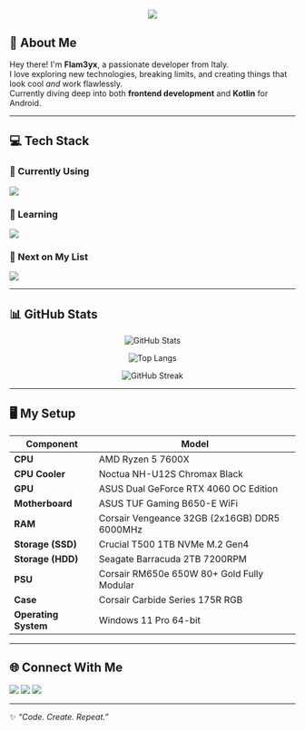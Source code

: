 <h1 align="center">
  <img src="https://readme-typing-svg.herokuapp.com?font=Fira+Code&size=28&duration=2500&pause=1000&color=FF0066&center=true&vCenter=true&width=435&lines=Not+just+a+developer.">
</h1>

## 👾 About Me
Hey there! I'm **Flam3yx**, a passionate developer from Italy.  
I love exploring new technologies, breaking limits, and creating things that look cool *and* work flawlessly.  
Currently diving deep into both **frontend development** and **Kotlin** for Android.

---

## 💻 Tech Stack

### 🚀 Currently Using
<p>
  <img src="https://skillicons.dev/icons?i=html,css,git" />
</p>

### 🧠 Learning
<p>
  <img src="https://skillicons.dev/icons?i=javascript,kotlin,cpp" />
</p>

### 🧩 Next on My List
<p>
  <img src="https://skillicons.dev/icons?i=python,java,react" />
</p>

---

## 📊 GitHub Stats
<p align="center">
  <img src="https://github-readme-stats.vercel.app/api?username=flam3yx&show_icons=true&theme=radical" alt="GitHub Stats" />
</p>

<p align="center">
  <img src="https://github-readme-stats.vercel.app/api/top-langs/?username=flam3yx&layout=compact&theme=radical" alt="Top Langs" />
</p>

<p align="center">
  <img src="https://github-readme-streak-stats.herokuapp.com/?user=flam3yx&theme=radical" alt="GitHub Streak" />
</p>

---

## 🖥️ My Setup
| Component | Model |
|------------|--------|
| **CPU** | AMD Ryzen 5 7600X |
| **CPU Cooler** | Noctua NH-U12S Chromax Black |
| **GPU** | ASUS Dual GeForce RTX 4060 OC Edition |
| **Motherboard** | ASUS TUF Gaming B650-E WiFi |
| **RAM** | Corsair Vengeance 32GB (2x16GB) DDR5 6000MHz |
| **Storage (SSD)** | Crucial T500 1TB NVMe M.2 Gen4 |
| **Storage (HDD)** | Seagate Barracuda 2TB 7200RPM |
| **PSU** | Corsair RM650e 650W 80+ Gold Fully Modular |
| **Case** | Corsair Carbide Series 175R RGB |
| **Operating System** | Windows 11 Pro 64-bit |

---

<!--
## 🎧 Currently Listening To
<p align="center">
  <a href="https://spotify-github-profile.vercel.app/api/view?uid=YOUR_SPOTIFY_USERNAME&redirect=true">
    <img src="https://spotify-github-profile.vercel.app/api/view?uid=YOUR_SPOTIFY_USERNAME&cover_image=true&theme=novatorem&show_offline=false&background_color=121212&interchange=false&bar_color=53b14f&bar_color_cover=false" alt="Spotify Now Playing" />
  </a>
</p>

---
## 🧑‍💻 Currently Coding In
<p align="center">
  <img src="https://img.shields.io/badge/Editor-VS%20Code-blue?logo=visualstudiocode&logoColor=white" />
  <img src="https://img.shields.io/badge/Editor-Android%20Studio-brightgreen?logo=androidstudio&logoColor=white" />
</p>

---

## 🎮 Now Playing
<p align="center">
  <img src="https://img.shields.io/badge/Platform-Steam-171a21?logo=steam&logoColor=white" />
  <img src="https://img.shields.io/badge/Platform-Epic%20Games-313131?logo=epicgames&logoColor=white" />
</p>

---

## 🔢 Profile Visitors
<p align="center">
  <img src="https://komarev.com/ghpvc/?username=flam3yx&style=for-the-badge&color=ff0055" alt="Profile Views" />
</p>

---
-->

## 🌐 Connect With Me
<p align="left">
  <a href="https://github.com/flam3yx"><img src="https://img.shields.io/badge/GitHub-%2312100E.svg?logo=github&logoColor=white" /></a>
  <a href="#"><img src="https://img.shields.io/badge/Discord-%237289DA.svg?logo=discord&logoColor=white" /></a>
  <a href="#"><img src="https://img.shields.io/badge/Instagram-%23E4405F.svg?logo=instagram&logoColor=white" /></a>
</p>

---

✨ *“Code. Create. Repeat.”*
